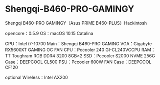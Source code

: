 # Shengqi-B460-PRO-GAMINGY
Shengqi B460-PRO GAMINGY（Asus PRIME B460-PLUS）Hackintosh

opencore：0.5.9
OS：macOS 10.15 Catalina

CPU：Intel i7-10700
Main：Shengqi B460-PRO GAMING
VGA：Gigabyte RX5600XT GAMING OC
FAN CPU：Pccooler 240 GI-CL240VCCPU 
RAM：TT Toughram RGB DDR4 3200 8GB×2
SSD：Pccooler S2000 NVME 256G
Case：DEEPCOOL CL500
PSU：Pccooler  600W
FAN Case：DEEPCOOL CF120

optional
Wireless：Intel AX200
